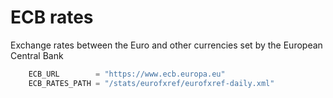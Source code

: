 # ECB rates 

Exchange rates between the Euro and other currencies set by the European Central Bank

```go
	ECB_URL        = "https://www.ecb.europa.eu"
	ECB_RATES_PATH = "/stats/eurofxref/eurofxref-daily.xml"
```